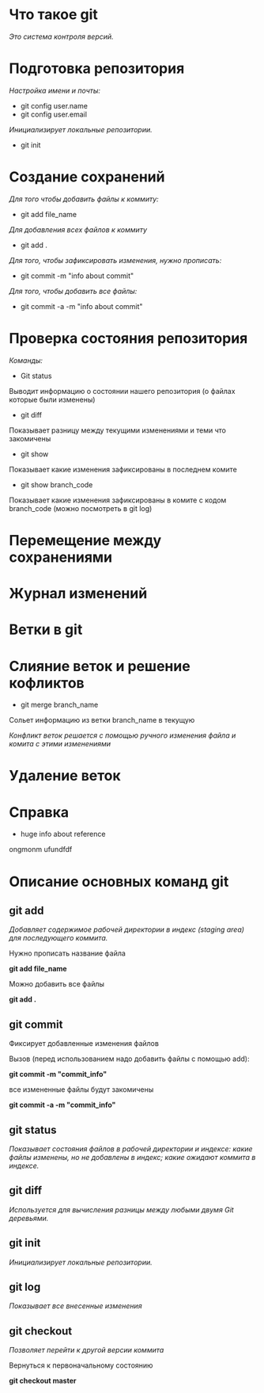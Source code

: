 # Что такое git

*Это система контроля версий.*

# Подготовка репозитория

*Настройка имени и почты:*
* git config user.name
* git config user.email

*Инициализирует локальные репозитории.*

* git init 

# Создание сохранений
*Для того чтобы добавить файлы к коммиту:*
* git add file_name

*Для добавления всех файлов к коммиту*
* git add .

*Для того, чтобы зафиксировать изменения, нужно прописать:*
* git commit -m "info about commit"

*Для того, чтобы добавить все файлы:*
* git commit -a -m "info about commit"

# Проверка состояния репозитория

*Команды:*
* Git status 

Выводит информацию о состоянии нашего репозитория (о файлах которые были изменены)

* git diff

Показывает разницу между текущими изменениями и теми что закомичены

* git show 

Показывает какие изменения зафиксированы в последнем комите

* git show branch_code

Показывает какие изменения зафиксированы в комите c кодом branch_code (можно посмотреть в git log)


# Перемещение между сохранениями

# Журнал изменений

# Ветки в git

# Слияние веток и решение кофликтов
* git merge branch_name

Сольет информацию из ветки branch_name в текущую

*Конфликт веток решается с помощью ручного изменения файла и комита с этими изменениями*

# Удаление веток

# Справка


* huge info about reference

ongmonm
ufundfdf



# Описание основных команд git

## git add 

*Добавляет содержимое рабочей директории в индекс (staging area) для последующего коммита.*

Нужно прописать название файла

**git add file_name**

Можно добавить все файлы

**git add .**

## git commit

Фиксирует добавленные изменения файлов

Вызов (перед использованием надо добавить файлы с помощью add):

**git commit -m "commit_info"**

все измененные файлы будут закомичены

**git commit -a -m "commit_info"**

## git status 

*Показывает состояния файлов в рабочей директории и индексе: какие файлы изменены, но не добавлены в индекс; какие ожидают коммита в индексе.*

## git diff 

*Используется для вычисления разницы между любыми двумя Git деревьями.* 

## git init 

*Инициализирует локальные репозитории.*

## git log

*Показывает все внесенные изменения*

## git checkout

*Позволяет перейти к другой версии коммита*

Вернуться к первоначальному состоянию

**git checkout master**


